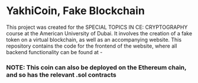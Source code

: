 # YakhiCoin, Fake Blockchain
This project was created for the SPECIAL TOPICS IN CE: CRYPTOGRAPHY course at the American University of Dubai. It involves the creation of a fake token on a virtual blockchain, as well as an accompanying website. This repository contains the code for the frontend of the website, where all backend functionality can be found at -

### NOTE: This coin can also be deployed on the Ethereum chain, and so has the relevant .sol contracts

